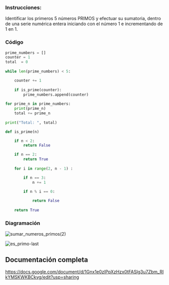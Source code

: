 ### Instrucciones:

Identificar los primeros 5 números PRIMOS y efectuar su sumatoria, dentro de una serie numérica entera iniciando con el número 1 e incrementando de 1 en 1. 

### Código

```python    
prime_numbers = []
counter = 1
total  = 0
    
while len(prime_numbers) < 5:

    counter += 1 
        
    if is_prime(counter):       
        prime_numbers.append(counter)
        
for prime_n in prime_numbers:
    print(prime_n)
    total += prime_n
    
print("Total: ", total)
```

```python
def is_prime(n)

    if n < 2:
        return False

    if n == 2:
        return True
  
    for i in range(2, n - 1) :

        if n == 3:
            n += 1
                
        if n % i == 0:  

            return False
    
    return True
```
### Diagramación

![sumar_numeros_primos(2)](https://github.com/luislopez-dev/Algoritmos-Ingenieria/assets/48783255/8e3ccc12-7b06-461f-a66f-253cdd3a0b6f)

![es_primo-last](https://github.com/luislopez-dev/Algoritmos-Ingenieria/assets/48783255/bd3d2b89-7e7c-487b-b7cf-fb7b77075bed)


## Documentación completa

https://docs.google.com/document/d/1Gnx1e0zlPpXzHzx0tFASlg3u7Zbm_RIkYMSKWKBCkvg/edit?usp=sharing


